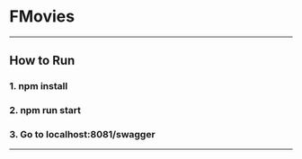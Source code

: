 # FMovies
<hr>

## How to Run

### 1. npm install

### 2. npm run start

### 3. Go to localhost:8081/swagger
<hr>
